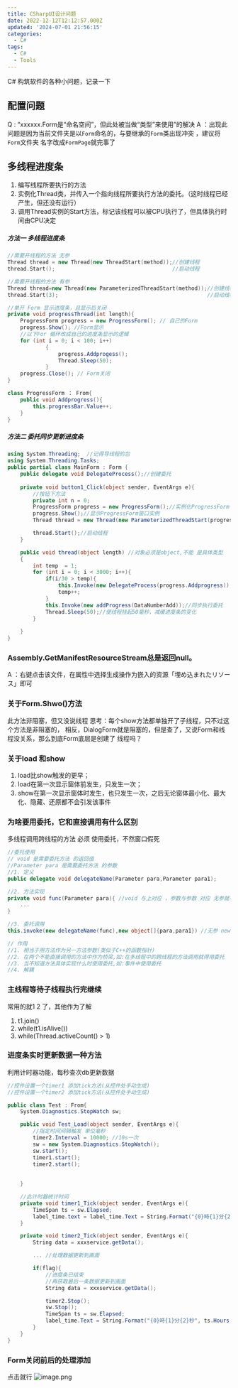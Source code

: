 ```yaml
---
title: CSharpUI设计问题
date: 2022-12-12T12:12:57.000Z
updated: '2024-07-01 21:56:15'
categories:
  - C#
tags:
  - C#
  - Tools
---
```

C# 构筑软件的各种小问题，记录一下
<!-- more -->

## 配置问题
Q : “xxxxxx.Form是“命名空间”，但此处被当做“类型”来使用”的解决
A ：出现此问题是因为当前文件夹是以`Form`命名的，与要继承的`Form`类出现冲突 ，建议将`Form`文件夹
名字改成`FormPage`就完事了

##  多线程进度条

1. 编写线程所要执行的方法
2. 实例化Thread类，并传入一个指向线程所要执行方法的委托。（这时线程已经产生，但还没有运行）
3. 调用Thread实例的Start方法，标记该线程可以被CPU执行了，但具体执行时间由CPU决定

##### 方法一 多线程进度条
```cpp
//需要开线程的方法 无参
Thread thread = new Thread(new ThreadStart(method));//创建线程
thread.Start();                                     //启动线程

//需要开线程的方法 有参
Thread thread=new Thread(new ParameterizedThreadStart(method));//创建线程
thread.Start(3);                                               //启动线程
```
```csharp
//单开 Form 显示进度条，且显示后关闭
private void progressThread(int length){
    ProgressForm progress = new ProgressForm(); // 自己的Form
    progress.Show(); //Form显示
    //以下For 循环改成自己的进度条显示的逻辑
    for (int i = 0; i < 100; i++) 
            {
                progress.Addprogess();
                Thread.Sleep(50);
            }
    progress.Close(); // Form关闭
}
```
```csharp
class ProgressForm ： From{
    public void Addprogress(){
        this.progressBar.Value++;
    }
}
```

##### 方法二 委托同步更新进度条
```csharp
using System.Threading;  //记得导线程的包
using System.Threading.Tasks;
public partial class MainForm : Form {
    public delegate void DelegateProcess();//创建委托
    
    private void button1_Click(object sender, EventArgs e){
        //按钮下方法
        private int n = 0;
        ProgressForm progress = new ProgressForm();//实例化ProgressForm
        progress.Show();//显示ProgressForm窗口实例
        Thread thread = new Thread(new ParameterizedThreadStart(progressThread));//创建线程

        thread.Start();//启动线程
    }

    public void thread(object length) //对象必须是object,不能 是具体类型
    {
        int temp  = 1;
        for (int i = 0; i < 3000; i++){
            if(i/30 > temp){
                this.Invoke(new DelegateProcess(progress.Addprogress));
                temp++;
            }
            this.Invoke(new addProgress(DataNumberAdd));//同步执行委托
            Thread.Sleep(50);//使线程挂起50毫秒，减缓进度条的变化
        }
        
    }
}
```

### Assembly.GetManifestResourceStream总是返回null。
A ：右键点击该文件，在属性中选择生成操作为嵌入的资源「埋め込まれたリソース」即可

### 关于Form.Shwo()方法
此方法非阻塞，但又没说线程
思考：每个show方法都单独开了子线程，只不过这个方法是非阻塞的，
 相反，DialogForm就是阻塞的，但是查了，又说Form和线程没关系，那么到底Form底层是创建了
 线程吗？

### 关于load 和show

1. load比show触发的更早；
2. load在第一次显示窗体前发生，只发生一次；
3. show在第一次显示窗体时发生，也只发生一次，之后无论窗体最小化、最大化、隐藏、还原都不会引发该事件

### 为啥要用委托，它和直接调用有什么区别
多线程调用跨线程的方法 必须 使用委托，不然窗口假死
```csharp
//委托使用
// void 是需要委托方法 的返回值
//Parameter para 是需要委托方法 的参数
//1. 定义
public delegate void delegateName(Parameter para,Parameter para1);

//2. 方法实现
private void func(Parameter para){ //void 与上对应 ，参数与参数 对应 无参就不写
    ...
}

//3. 委托调用 
this.invoke(new delegateName(func),new object[]{para,para1}) //无参 new object就不需要写

// 作用
//1. 相当于用方法作为另一方法参数(类似于C++的函数指针)
//2. 在两个不能直接调用的方法中作为桥梁,如:在多线程中的跨线程的方法调用就得用委托
//3. 当不知道方法具体实现什么时使用委托,如:事件中使用委托
//4. 解耦

```

### 主线程等待子线程执行完继续
常用的就1 2 了，其他作为了解

1. t1.join()
2. while(t1.isAlive())
3. while(Thread.activeCount() > 1)

### 进度条实时更新数据一种方法
利用计时器功能，每秒查次db更新数据
```csharp
//控件设置一个timer1 添加tick方法(从控件处手动生成)
//控件设置一个timer2 添加tick方法(从控件处手动生成)

public class Test : From{
    System.Diagnostics.StopWatch sw;

    public void Test_Load(object sender, EventArgs e){
        //指定时间间隔触发 单位毫秒 
        timer2.Interval = 10000; //10s一次
        sw = new System.Diagnostics.StopWatch();
        sw.start();
        timer1.start();
        timer2.start();
        
        
    }

    //此计时器统计时间
    private void timer1_Tick(object sender, EventArgs e){
        TimeSpan ts = sw.Elapsed;
        label_time.text = label_time.Text = String.Format("{0}時{1}分{2}秒", ts.Hours, ts.Minutes, ts.Seconds);
    }

    private void timer2_Tick(object sender, EventArgs e){
        String data = xxxservice.getData();

        ... //处理数据更新到画面

        if(flag){
            //进度条已结束
            //再获取最后一条数据更新到画面
            String data = xxxservice.getData();

            timer2.Stop();
            sw.Stop();
            TimeSpan ts = sw.Elapsed;
            label_time.Text = String.Format("{0}時{1}分{2}秒", ts.Hours, ts.Minutes, ts.Seconds);
        }
    }
}

```

### Form关闭前后的处理添加
点击就行
![image.png](/images/f2237b61254fac829dd9315c7343bad6.png)
